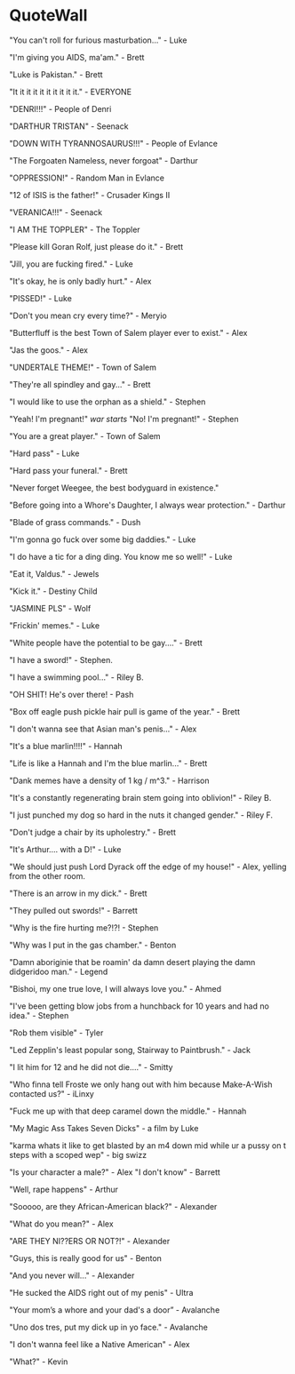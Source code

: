 # QuoteWall

"You can't roll for furious masturbation..." - Luke

"I'm giving you AIDS, ma'am." - Brett

"Luke is Pakistan." - Brett

"It it it it it it it it it it." - EVERYONE

"DENRI!!!" - People of Denri

"DARTHUR TRISTAN" - Seenack

"DOWN WITH TYRANNOSAURUS!!!" - People of Evlance

"The Forgoaten Nameless, never forgoat" - Darthur

"OPPRESSION!" - Random Man in Evlance

"12 of ISIS is the father!" - Crusader Kings II

"VERANICA!!!" - Seenack

"I AM THE TOPPLER" - The Toppler

"Please kill Goran Rolf, just please do it." - Brett

"Jill, you are fucking fired." - Luke

"It's okay, he is only badly hurt." - Alex

"PISSED!" - Luke

"Don't you mean cry every time?" - Meryio

"Butterfluff is the best Town of Salem player ever to exist." - Alex

"Jas the goos." - Alex

"UNDERTALE THEME!" - Town of Salem

"They're all spindley and gay..." - Brett

"I would like to use the orphan as a shield." - Stephen

"Yeah! I'm pregnant!" *war starts* "No! I'm pregnant!" - Stephen

"You are a great player." - Town of Salem

"Hard pass" - Luke

"Hard pass your funeral." - Brett

"Never forget Weegee, the best bodyguard in existence."

"Before going into a Whore's Daughter, I always wear protection." - Darthur

"Blade of grass commands." - Dush

"I'm gonna go fuck over some big daddies." - Luke

"I do have a tic for a ding ding. You know me so well!" - Luke

"Eat it, Valdus." - Jewels

"Kick it." - Destiny Child

"JASMINE PLS" - Wolf

"Frickin' memes." - Luke

"White people have the potential to be gay...." - Brett

"I have a sword!" - Stephen. 

"I have a swimming pool..." - Riley B.

"OH SHIT! He's over there! - Pash

"Box off eagle push pickle hair pull is game of the year." - Brett

"I don't wanna see that Asian man's penis..." - Alex

"It's a blue marlin!!!!" - Hannah

"Life is like a Hannah and I'm the blue marlin..." - Brett

"Dank memes have a density of 1 kg / m^3." - Harrison

"It's a constantly regenerating brain stem going into oblivion!" - Riley B.

"I just punched my dog so hard in the nuts it changed gender." - Riley F.

"Don't judge a chair by its upholestry." - Brett

"It's Arthur.... with a D!" - Luke

"We should just push Lord Dyrack off the edge of my house!" - Alex, yelling from the other room.

"There is an arrow in my dick." - Brett

"They pulled out swords!" - Barrett

"Why is the fire hurting me?!?! - Stephen

"Why was I put in the gas chamber." - Benton 

"Damn aboriginie that be roamin' da damn desert playing the damn didgeridoo man." - Legend

"Bishoi, my one true love, I will always love you." - Ahmed 

"I've been getting blow jobs from a hunchback for 10 years and had no idea." - Stephen

"Rob them visible" - Tyler

"Led Zepplin's least popular song, Stairway to Paintbrush." - Jack

"I lit him for 12 and he did not die...." - Smitty

"Who finna tell Froste we only hang out with him because Make-A-Wish contacted us?" - iLinxy

"Fuck me up with that deep caramel down the middle." - Hannah

"My Magic Ass Takes Seven Dicks" - a film by Luke

"karma whats it like to get blasted by an m4 down mid while ur a pussy on t steps with a scoped wep" - big swizz

"Is your character a male?" - Alex "I don't know" - Barrett

"Well, rape happens" - Arthur 

"Sooooo, are they African-American black?" - Alexander

"What do you mean?" - Alex

"ARE THEY NI??ERS OR NOT?!" - Alexander

"Guys, this is really good for us" - Benton

"And you never will..." - Alexander

"He sucked the AIDS right out of my penis" - Ultra

"Your mom’s a whore and your dad's a door” - Avalanche

"Uno dos tres, put my dick up in yo face." - Avalanche

"I don't wanna feel like a Native American" - Alex

"What?" - Kevin
